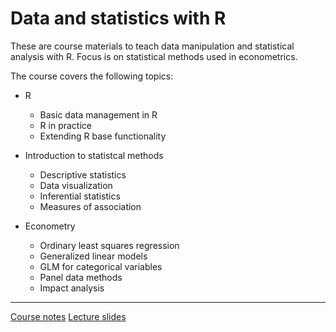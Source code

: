 # Data and statistics with R

These are course materials to teach data manipulation and statistical analysis with R. Focus is on statistical methods used in econometrics. 

The course covers the following topics:

- R 
  - Basic data management in R
  - R in practice
  - Extending R base functionality

- Introduction to statistcal methods
  - Descriptive statistics
  - Data visualization
  - Inferential statistics
  - Measures of association

- Econometry
  - Ordinary least squares regression
  - Generalized linear models
  - GLM for categorical variables
  - Panel data methods
  - Impact analysis

---

[Course notes](www.lillemets.ee/datastatsr/notes)
[Lecture slides](www.lillemets.ee/datastatsr/slides)
